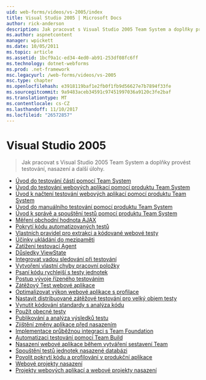 ```yaml
---
uid: web-forms/videos/vs-2005/index
title: Visual Studio 2005 | Microsoft Docs
author: rick-anderson
description: Jak pracovat s Visual Studio 2005 Team System a doplňky provést testování, nasazení a další úlohy.
ms.author: aspnetcontent
manager: wpickett
ms.date: 10/05/2011
ms.topic: article
ms.assetid: 1bcf9a1c-ed34-4ed0-ab91-253df08fc6ff
ms.technology: dotnet-webforms
ms.prod: .net-framework
msc.legacyurl: /web-forms/videos/vs-2005
msc.type: chapter
ms.openlocfilehash: e3918119baf1e2fb0f1fb9d56627e7b7894f33fe
ms.sourcegitcommit: 9a9483aceb34591c97451997036a9120c3fe2baf
ms.translationtype: MT
ms.contentlocale: cs-CZ
ms.lasthandoff: 11/10/2017
ms.locfileid: "26572857"
---
```

<a name="visual-studio-2005"></a>Visual Studio 2005
====================
> Jak pracovat s Visual Studio 2005 Team System a doplňky provést testování, nasazení a další úlohy.


- [Úvod do testování částí pomocí Team System](introduction-to-unit-testing-with-team-system.md)
- [Úvod do testování webových aplikací pomocí produktu Team System](introduction-to-testing-web-applications-with-team-system.md)
- [Úvod k načtení testování webových aplikací pomocí produktu Team System](introduction-to-load-testing-web-applications-with-team-system.md)
- [Úvod do manuálního testování pomocí produktu Team System](introduction-to-manual-testing-with-team-system.md)
- [Úvod k správě a spouštění testů pomocí produktu Team System](introduction-to-managing-and-running-tests-with-team-system.md)
- [Měření obchodní hodnota AJAX](measuring-the-business-value-of-ajax.md)
- [Pokrytí kódu automatizovaných testů](code-coverage-of-automated-tests.md)
- [Vlastních pravidel pro extrakci a kódované webové testy](custom-extraction-rules-and-coded-web-tests.md)
- [Účinky ukládání do mezipaměti](the-effects-of-caching.md)
- [Zatížení testovací Agent](using-the-load-test-agent.md)
- [Důsledky ViewState](the-effects-of-viewstate.md)
- [Integrovat vadou sledování při testování](how-do-i-integrate-defect-tracking-with-testing.md)
- [Vytvoření vlastní chyby pracovní položky](how-do-i-create-my-own-bug-work-item.md)
- [Psaní kódu rychlejší s testy jednotek](how-do-i-write-code-more-quickly-with-unit-tests.md)
- [Postup vývoje řízeného testováním](how-do-i-practice-test-driven-development.md)
- [Zátěžový Test webové aplikace](how-do-i-load-test-a-web-application.md)
- [Optimalizovat výkon webové aplikace s profilace](how-do-i-tune-web-application-performance-with-profiling.md)
- [Nastavit distribuované zátěžové testování pro velký objem testy](how-do-i-set-up-distributed-load-testing-for-high-volume-tests.md)
- [Vynutit kódování standardy s analýza kódu](how-do-i-enforce-coding-standards-with-code-analysis.md)
- [Použít obecné testy](how-do-i-use-generic-tests.md)
- [Publikování a analýza výsledků testu](how-do-i-publish-and-analyze-test-results.md)
- [Zjištění změny aplikace před nasazením](how-do-i-discover-application-changes-prior-to-deployment.md)
- [Implementace průběžnou integraci s Team Foundation](how-do-i-implement-continuous-integration-with-team-foundation.md)
- [Automatizaci testování pomocí Team Build](how-do-i-automate-testing-using-team-build.md)
- [Nasazení webové aplikace během vytváření sestavení Team](how-do-i-deploy-a-web-application-during-a-team-build.md)
- [Spouštění testů jednotek nasazené databázi](how-do-i-run-unit-tests-against-a-deployed-database.md)
- [Povolit pokrytí kódu a profilování v produkční aplikace](how-do-i-enable-code-coverage-and-profiling-in-production-applications.md)
- [Webové projekty nasazení](web-deployment-projects.md)
- [Projekty webových aplikací a webové projekty nasazení](web-application-projects-web-deployment-projects.md)
